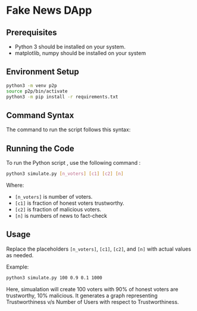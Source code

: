 # Fake News DApp

## Prerequisites

- Python 3 should be installed on your system.
- matplotlib, numpy should be installed on your system

## Environment Setup

```sh
python3 -m venv p2p
source p2p/bin/activate
python3 -m pip install -r requirements.txt
```

## Command Syntax

The command to run the script follows this syntax:

## Running the Code

To run the Python script , use the following command :

```sh
python3 simulate.py [n_voters] [c1] [c2] [n]
```

Where:

- `[n_voters]` is number of voters.
- `[c1]` is fraction of honest voters trustworthy.
- `[c2]` is fraction of malicious voters.
- `[n]` is numbers of news to fact-check

## Usage

Replace the placeholders `[n_voters]`, `[c1]`, `[c2]`, and `[n]` with actual values as needed.

Example:

```sh
python3 simulate.py 100 0.9 0.1 1000
```

Here, simualation will create 100 voters with 90% of honest voters are trustworthy, 10% malicious.
It generates a graph representing Trustworthiness v/s Number of Users with respect to Trustworthiness.
